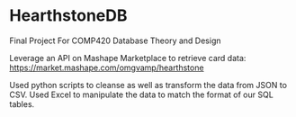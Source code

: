# HearthstoneDB
Final Project For COMP420 Database Theory and Design

Leverage an API on Mashape Marketplace to retrieve card data:
https://market.mashape.com/omgvamp/hearthstone

Used python scripts to cleanse as well as transform the data from JSON to CSV.
Used Excel to manipulate the data to match the format of our SQL tables.
